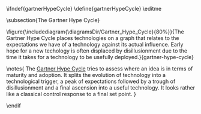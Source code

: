 \ifndef{gartnerHypeCycle}
\define{gartnerHypeCycle}
\editme

\subsection{The Gartner Hype Cycle}

\figure{\includediagram{\diagramsDir/Gartner_Hype_Cycle}{80%}}{The Gartner Hype Cycle places technologies on a graph that relates to the expectations we have of a technology against its actual influence. Early hope for a new techology is often displaced by disillusionment due to the time it takes for a technology to be usefully deployed.}{gartner-hype-cycle}

\notes{
The [Gartner Hype Cycle](https://en.wikipedia.org/wiki/Hype_cycle) tries to assess where an idea is in terms of maturity and adoption. It splits the evolution of technology into a technological trigger, a peak of expectations followed by a trough of disillusionment and a final ascension into a useful technology. It looks rather like a classical control response to a final set point.
}

\endif
